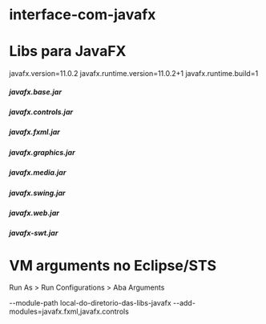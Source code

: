 # interface-com-javafx

# Libs para JavaFX

javafx.version=11.0.2
javafx.runtime.version=11.0.2+1
javafx.runtime.build=1

##### javafx.base.jar
##### javafx.controls.jar
##### javafx.fxml.jar
##### javafx.graphics.jar
##### javafx.media.jar
##### javafx.swing.jar
##### javafx.web.jar
##### javafx-swt.jar


# VM arguments no Eclipse/STS

Run As > Run Configurations > Aba Arguments

--module-path local-do-diretorio-das-libs-javafx --add-modules=javafx.fxml,javafx.controls

